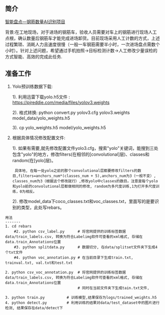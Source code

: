 简介
----

[智能盘点—钢筋数量AI识别项目](https://www.datafountain.cn/competitions/332)

背景:在工地现场，对于进场的钢筋车，验收人员需要对车上的钢筋进行现场人工点根，确认数量后钢筋车才能完成进场卸货。目前现场采用人工计数的方式，上述过程繁琐、消耗人力且速度很慢（一般一车钢筋需要半小时，一次进场盘点需数个小时）。针对上述问题，希望通过手机拍照->目标检测计数->人工修改少量误检的方式智能、高效的完成此任务.

准备工作
----
1. Yolo预训练数据下载:

    1). 利用迅雷下载yolo.h5文件 : https://pjreddie.com/media/files/yolov3.weights
    
    2). 格式转换: python convert.py yolov3.cfg yolov3.weights model_data/yolo_weights.h5
    
    3). cp yolo_weights.h5 model/yolo_weights.h5
    
    
2. 根据具体情况修改配置文件:
    
    1). 如果有需要,就先修改配置文件yolo3.cfg，搜索"yolo"关键词，能搜到三处包含"yolo"的地方，修改filters(在相邻的[convolutional]层)、classes和random(在[yolo]层)。
    
        具体地, 在每一处yolo之前的那个convolutional层都要修改filters的数目,filters=anchors_num*(classes_num + 5),anchors_num为3（一般不变）, classes_num为3（根据这个修改就行）,修改yolo中classes的数目。注意是每个yolo和yolo前的convolutional层都做相同的修改, random为多尺度训练,1为打开多尺度训练，0为相反。
    
    2). 修改model_data下coco_classes.txt和voc_classes.txt，里面写的是要识别的类型，此处写rebars。
    
    
```
用法
-------
1. cd rebars
    #2. python csv_label.py      # 将官网提供的训练标签数据data/train_labels.csv, 转换为符合Labelimg软件可查看的xml格式, 存储在data.train_Annotations位置
    #3. python splitdata.py      # 数据切分, 在data/splitset文件夹下生成4个txt文件
    #4. python voc_annotation.py # 在当前目录下生成train.txt, trainval.txt, val.txt和test.txt
    
2. python csv_voc_annotation.py  # 将官网提供的训练标签数据data/train_labels.csv, 转换为符合Labelimg软件可查看的xml格式, 存储在data.train_Annotations位置
                                 # 同时在当前文件夹下生成tain.txt文件,
                                   
3. python train.py          # 训练模型,结果保存为logs/trained_weights.h5
4. python detect.py         # 利用训练的结果对data/test_dataset中的图片进行检测, 结果保存在data/detect下

```

